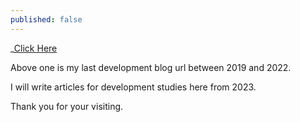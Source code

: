 ```yaml
---
published: false
---
```

_[Click Here](itisenjoyable.tistory.com/ "Last Blog")

Above one is my last development blog url between 2019 and 2022.

I will write articles for development studies here from 2023.

Thank you for your visiting.